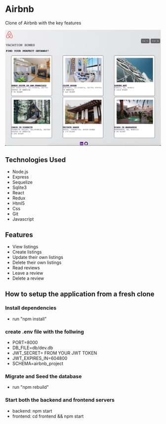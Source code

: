 # Airbnb

Clone of Airbnb with the key features

![overview](overview.png)

## Technologies Used
- Node.js
- Express
- Sequelize
- Sqlite3
- React
- Redux
- Html5
- Css
- Git
- Javascript

## Features
- View listings
- Create listings
- Update their own listings
- Delete their own listings
- Read reviews
- Leave a review
- Delete a review

## How to setup the application from a fresh clone

### Install dependencies
- run "npm install"

### create .env file with the follwing
- PORT=8000
- DB_FILE=db/dev.db
- JWT_SECRET= FROM YOUR JWT TOKEN
- JWT_EXPIRES_IN=604800
- SCHEMA=airbnb_project

### Migrate and Seed the database
- run "npm rebuild"

### Start both the backend and frontend servers
- backend: npm start
- frontend: cd frontend && npm start